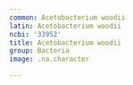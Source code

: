 ```yaml
---
common: Acetobacterium woodii
latin: Acetobacterium woodii
ncbi: '33952'
title: Acetobacterium woodii
group: Bacteria
image: .na.character

---
```

